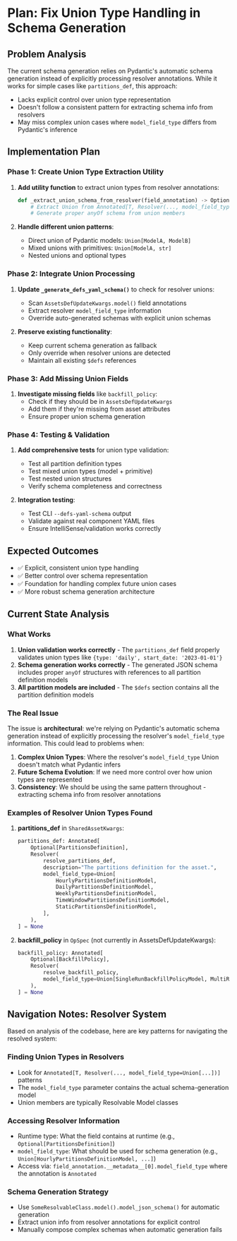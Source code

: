 # Plan: Fix Union Type Handling in Schema Generation

## Problem Analysis
The current schema generation relies on Pydantic's automatic schema generation instead of explicitly processing resolver annotations. While it works for simple cases like `partitions_def`, this approach:
- Lacks explicit control over union type representation  
- Doesn't follow a consistent pattern for extracting schema info from resolvers
- May miss complex union cases where `model_field_type` differs from Pydantic's inference

## Implementation Plan

### Phase 1: Create Union Type Extraction Utility
1. **Add utility function** to extract union types from resolver annotations:
   ```python
   def _extract_union_schema_from_resolver(field_annotation) -> Optional[dict]:
       # Extract Union from Annotated[T, Resolver(..., model_field_type=Union[...])]
       # Generate proper anyOf schema from union members
   ```

2. **Handle different union patterns**:
   - Direct union of Pydantic models: `Union[ModelA, ModelB]`
   - Mixed unions with primitives: `Union[ModelA, str]`
   - Nested unions and optional types

### Phase 2: Integrate Union Processing
1. **Update `_generate_defs_yaml_schema()`** to check for resolver unions:
   - Scan `AssetsDefUpdateKwargs.model()` field annotations
   - Extract resolver `model_field_type` information  
   - Override auto-generated schemas with explicit union schemas

2. **Preserve existing functionality**:
   - Keep current schema generation as fallback
   - Only override when resolver unions are detected
   - Maintain all existing `$defs` references

### Phase 3: Add Missing Union Fields
1. **Investigate missing fields** like `backfill_policy`:
   - Check if they should be in `AssetsDefUpdateKwargs`
   - Add them if they're missing from asset attributes
   - Ensure proper union schema generation

### Phase 4: Testing & Validation
1. **Add comprehensive tests** for union type validation:
   - Test all partition definition types
   - Test mixed union types (model + primitive)
   - Test nested union structures
   - Verify schema completeness and correctness

2. **Integration testing**:
   - Test CLI `--defs-yaml-schema` output
   - Validate against real component YAML files
   - Ensure IntelliSense/validation works correctly

## Expected Outcomes
- ✅ Explicit, consistent union type handling
- ✅ Better control over schema representation
- ✅ Foundation for handling complex future union cases
- ✅ More robust schema generation architecture

## Current State Analysis

### What Works
1. **Union validation works correctly** - The `partitions_def` field properly validates union types like `{type: 'daily', start_date: '2023-01-01'}`
2. **Schema generation works correctly** - The generated JSON schema includes proper `anyOf` structures with references to all partition definition models
3. **All partition models are included** - The `$defs` section contains all the partition definition models

### The Real Issue
The issue is **architectural**: we're relying on Pydantic's automatic schema generation instead of explicitly processing the resolver's `model_field_type` information. This could lead to problems when:

1. **Complex Union Types**: Where the resolver's `model_field_type` Union doesn't match what Pydantic infers
2. **Future Schema Evolution**: If we need more control over how union types are represented
3. **Consistency**: We should be using the same pattern throughout - extracting schema info from resolver annotations

### Examples of Resolver Union Types Found

1. **partitions_def** in `SharedAssetKwargs`:
   ```python
   partitions_def: Annotated[
       Optional[PartitionsDefinition],
       Resolver(
           resolve_partitions_def,
           description="The partitions definition for the asset.",
           model_field_type=Union[
               HourlyPartitionsDefinitionModel,
               DailyPartitionsDefinitionModel,
               WeeklyPartitionsDefinitionModel,
               TimeWindowPartitionsDefinitionModel,
               StaticPartitionsDefinitionModel,
           ],
       ),
   ] = None
   ```

2. **backfill_policy** in `OpSpec` (not currently in AssetsDefUpdateKwargs):
   ```python
   backfill_policy: Annotated[
       Optional[BackfillPolicy],
       Resolver(
           resolve_backfill_policy,
           model_field_type=Union[SingleRunBackfillPolicyModel, MultiRunBackfillPolicyModel],
       ),
   ] = None
   ```

## Navigation Notes: Resolver System

Based on analysis of the codebase, here are key patterns for navigating the resolved system:

### Finding Union Types in Resolvers
- Look for `Annotated[T, Resolver(..., model_field_type=Union[...])]` patterns
- The `model_field_type` parameter contains the actual schema-generation model
- Union members are typically Resolvable Model classes

### Accessing Resolver Information
- Runtime type: What the field contains at runtime (e.g., `Optional[PartitionsDefinition]`)
- `model_field_type`: What should be used for schema generation (e.g., `Union[HourlyPartitionsDefinitionModel, ...]`)
- Access via: `field_annotation.__metadata__[0].model_field_type` where the annotation is `Annotated`

### Schema Generation Strategy
- Use `SomeResolvableClass.model().model_json_schema()` for automatic generation
- Extract union info from resolver annotations for explicit control
- Manually compose complex schemas when automatic generation fails
